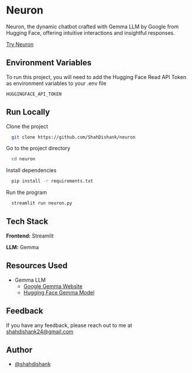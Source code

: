 
# Neuron

Neuron, the dynamic chatbot crafted with Gemma LLM by Google from Hugging Face, offering intuitive interactions and insightful responses.

[Try Neuron]("https://neuron.streamlit.app")
## Environment Variables

To run this project, you will need to add the Hugging Face Read API Token as environment variables to your .env file

`HUGGINGFACE_API_TOKEN`


## Run Locally

Clone the project

```bash
  git clone https://github.com/ShahDishank/neuron
```

Go to the project directory

```bash
  cd neuron
```

Install dependencies

```bash
  pip install -r requirements.txt
```

Run the program

```bash
  streamlit run neuron.py
```


## Tech Stack

**Frontend:** Streamlit

**LLM:** Gemma


## Resources Used

 - Gemma LLM
    - [Google Gemma Website](https://ai.google.dev/gemma/docs)
    - [Hugging Face Gemma Model](https://huggingface.co/google/gemma-7b-it)
## Feedback

If you have any feedback, please reach out to me at shahdishank24@gmail.com

## Author

- [@shahdishank](https://www.github.com/ShahDishank)

